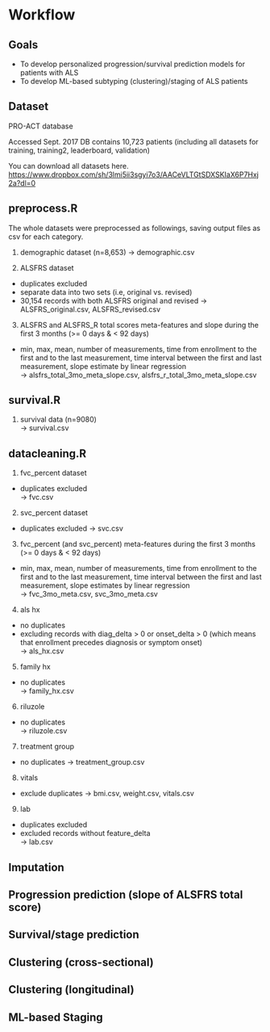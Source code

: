 # Workflow 

## Goals  
- To develop personalized progression/survival prediction models for patients with ALS   
- To develop ML-based subtyping (clustering)/staging of ALS patients  

## Dataset 
PRO-ACT database 

Accessed Sept. 2017 
DB contains 10,723 patients (including all datasets for training, training2, leaderboard, validation)

You can download all datasets here.      
https://www.dropbox.com/sh/3lmi5ii3sgyi7o3/AACeVLTGtSDXSKIaX6P7Hxj2a?dl=0

## preprocess.R

The whole datasets were preprocessed as followings, saving output files as csv for each category.    

1. demographic dataset (n=8,653) 
-> demographic.csv 

2. ALSFRS dataset 
- duplicates excluded   
- separate data into two sets (i.e, original vs. revised)   
- 30,154 records with both ALSFRS original and revised 
-> ALSFRS_original.csv, ALSFRS_revised.csv  

3. ALSFRS and ALSFRS_R total scores meta-features and slope during the first 3 months (>= 0 days & < 92 days)
- min, max, mean, number of measurements, time from enrollment to the first and to the last measurement, time interval between the first and last measurement, slope estimate by linear regression   
-> alsfrs_total_3mo_meta_slope.csv, alsfrs_r_total_3mo_meta_slope.csv

## survival.R
1. survival data (n=9080)   
-> survival.csv 

## datacleaning.R
1. fvc_percent dataset  
- duplicates excluded    
-> fvc.csv   

2. svc_percent dataset 
- duplicates excluded 
-> svc.csv 

3. fvc_percent (and svc_percent) meta-features during the first 3 months (>= 0 days & < 92 days) 
- min, max, mean, number of measurements, time from enrollment to the first and to the last measurement, time interval between the first and last measurement, slope estimates by linear regression   
-> fvc_3mo_meta.csv, svc_3mo_meta.csv   

4. als hx   
- no duplicates   
- excluding records with diag_delta > 0 or onset_delta > 0 (which means that enrollment precedes diagnosis or symptom onset)  
-> als_hx.csv 

5. family hx 
- no duplicates   
-> family_hx.csv 

6. riluzole 
- no duplicates  
-> riluzole.csv

7. treatment group
- no duplicates
-> treatment_group.csv

8. vitals 
- exclude duplicates 
-> bmi.csv, weight.csv, vitals.csv 

9. lab  
- duplicates excluded   
- excluded records without feature_delta  
-> lab.csv 

## Imputation

## Progression prediction (slope of ALSFRS total score)

## Survival/stage prediction 

## Clustering (cross-sectional)

## Clustering (longitudinal)  

## ML-based Staging  




